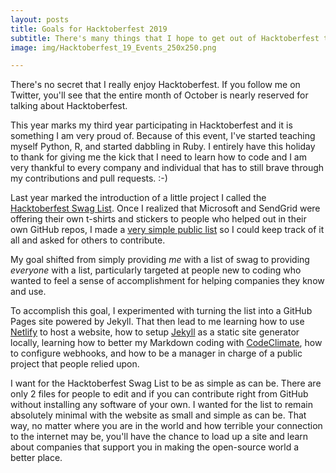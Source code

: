 ```yaml
---
layout: posts
title: Goals for Hacktoberfest 2019
subtitle: There's many things that I hope to get out of Hacktoberfest this year
image: img/Hacktoberfest_19_Events_250x250.png

---
```

There's no secret that I really enjoy Hacktoberfest. If you follow me on Twitter, you'll see that the entire month of October is nearly reserved for talking about Hacktoberfest.

This year marks my third year participating in Hacktoberfest and it is something I am very proud of. Because of this event, I've started teaching myself Python, R, and started dabbling in Ruby. I entirely have this holiday to thank for giving me the kick that I need to learn how to code and I am very thankful to every company and individual that has to still brave through my contributions and pull requests. :-)

Last year marked the introduction of a little project I called the [Hacktoberfest Swag List](https://hacktoberfestswaglist.com/ "Hacktoberfest Swag List"). Once I realized that Microsoft and SendGrid were offering their own t-shirts and stickers to people who helped out in their own GitHub repos, I made a [very simple public list](https://github.com/crweiner/hacktoberfest-swag-list/tree/30965cec8ac3d3654a16972e6e1e09f3044146d8 "Old swag list code") so I could keep track of it all and asked for others to contribute.

My goal shifted from simply providing _me_ with a list of swag to providing _everyone_ with a list, particularly targeted at people new to coding who wanted to feel a sense of accomplishment for helping companies they know and use. 

To accomplish this goal, I experimented with turning the list into a GitHub Pages site powered by Jekyll. That then lead to me learning how to use [Netlify](https://www.netlify.com/ "Netlify") to host a website, how to setup [Jekyll](https://jekyllrb.com/ "Jekyll") as a static site generator locally, learning how to better my Markdown coding with [CodeClimate](https://codeclimate.com/ "CodeClimate"), how to configure webhooks, and how to be a manager in charge of a public project that people relied upon.

I want for the Hacktoberfest Swag List to be as simple as can be. There are only 2 files for people to edit and if you can contribute right from GitHub without installing any software of your own. I wanted for the list to remain absolutely minimal with the website as small and simple as can be. That way, no matter where you are in the world and how terrible your connection to the internet may be, you'll have the chance to load up a site and learn about companies that support you in making the open-source world a better place.